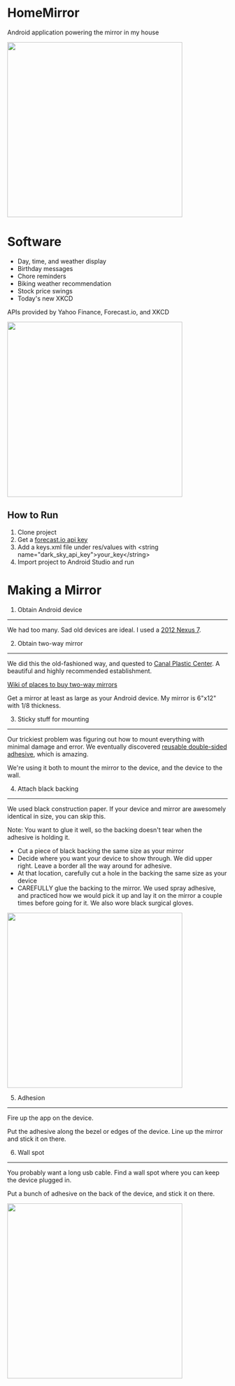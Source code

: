 # HomeMirror
Android application powering the mirror in my house

<img src="https://github.com/HannahMitt/HomeMirror/blob/master/design/IMG_20150825_191621.jpg" width="400"/>

Software
====
* Day, time, and weather display
* Birthday messages
* Chore reminders
* Biking weather recommendation
* Stock price swings
* Today's new XKCD

APIs provided by Yahoo Finance, Forecast.io, and XKCD

<img src="https://raw.githubusercontent.com/HannahMitt/HomeMirror/master/design/HomeMirror.png" width="400"/>

How to Run
----
1. Clone project
2. Get a [forecast.io api key](https://developer.forecast.io/)
3. Add a keys.xml file under res/values with \<string name="dark_sky_api_key">your_key\</string>
4. Import project to Android Studio and run

Making a Mirror
====

1. Obtain Android device
----
We had too many. Sad old devices are ideal.
I used a [2012 Nexus 7](http://www.amazon.com/gp/offer-listing/B009X3UW2G/ref=olp_tab_refurbished?ie=UTF8&condition=refurbished&qid=1441327955&sr=8-1).

2. Obtain two-way mirror
---
We did this the old-fashioned way, and quested to [Canal Plastic Center](http://canalplastic.com/). A beautiful and highly recommended establishment. 

[Wiki of places to buy two-way mirrors](https://github.com/HannahMitt/HomeMirror/wiki/Places-to-buy-two-way-mirror)

Get a mirror at least as large as your Android device. My mirror is 6"x12" with 1/8 thickness. 

3. Sticky stuff for mounting
---
Our trickiest problem was figuring out how to mount everything with minimal damage and error.
We eventually discovered [reusable double-sided adhesive](http://www.amazon.com/Command-Assorted-8-Small-4-Medium-4-Large/dp/B0084M68IO/ref=pd_sim_sbs_229_6?ie=UTF8&refRID=1TX12CR5RF0RTP6CKJR7&dpSrc=sims&dpST=_AC_UL320_SR202%2C320_), which is amazing. 

We're using it both to mount the mirror to the device, and the device to the wall.

4. Attach black backing
---
We used black construction paper. If your device and mirror are awesomely identical in size, you can skip this.

Note: You want to glue it well, so the backing doesn't tear when the adhesive is holding it.

* Cut a piece of black backing the same size as your mirror
* Decide where you want your device to show through. We did upper right. Leave a border all the way around for adhesive.
* At that location, carefully cut a hole in the backing the same size as your device
* CAREFULLY glue the backing to the mirror. We used spray adhesive, and practiced how we would pick it up and lay it on the mirror a couple times before going for it. We also wore black surgical gloves.
 
<img src="https://raw.githubusercontent.com/HannahMitt/HomeMirror/master/design/IMG_20150911_110449-2.jpg" height="400"/>

5. Adhesion
---
Fire up the app on the device.

Put the adhesive along the bezel or edges of the device. Line up the mirror and stick it on there.

6. Wall spot
---
You probably want a long usb cable. Find a wall spot where you can keep the device plugged in.

Put a bunch of adhesive on the back of the device, and stick it on there.

<img src="https://raw.githubusercontent.com/HannahMitt/HomeMirror/faed8d927b93ec2c38159d8e3968f8133511ee67/design/thumbs_up_mirror.jpg" width="400"/>
